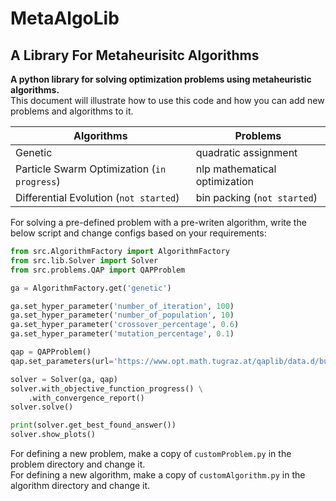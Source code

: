 # MetaAlgoLib

## A Library For Metaheurisitc Algorithms

**A python library for solving optimization problems using metaheuristic algorithms.**\
This document will illustrate how to use this code and how you can add new problems and algorithms to it.


| Algorithms                                  | Problems                      |
|---------------------------------------------|-------------------------------|
| Genetic                                     | quadratic assignment          |
| Particle Swarm Optimization (`in progress`) | nlp mathematical optimization |
| Differential Evolution (`not started`)      | bin packing (`not started`)   |

For solving a pre-defined problem with a pre-writen algorithm, write the below script and change configs based on your requirements:

```python
from src.AlgorithmFactory import AlgorithmFactory
from src.lib.Solver import Solver
from src.problems.QAP import QAPProblem

ga = AlgorithmFactory.get('genetic')

ga.set_hyper_parameter('number_of_iteration', 100)
ga.set_hyper_parameter('number_of_population', 10)
ga.set_hyper_parameter('crossover_percentage', 0.6)
ga.set_hyper_parameter('mutation_percentage', 0.1)

qap = QAPProblem()
qap.set_parameters(url='https://www.opt.math.tugraz.at/qaplib/data.d/bur26b.dat')

solver = Solver(ga, qap)
solver.with_objective_function_progress() \
    .with_convergence_report()
solver.solve()

print(solver.get_best_found_answer())
solver.show_plots()

```

For defining a new problem,  make a copy of `customProblem.py` in the problem directory and change it.\
For defining a new algorithm,  make a copy of `customAlgorithm.py` in the algorithm directory and change it.